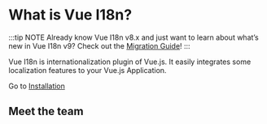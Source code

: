 <script setup lang="ts">
import { VPTeamMembers } from 'vitepress/theme'

const members = [
  {
    avatar: 'https://www.github.com/kazupon.png',
    name: "kazupon",
    title: 'Creator',
    links: [
      { icon: 'github', link: 'https://github.com/kazupon' },
      { icon: 'twitter', link: 'https://twitter.com/kazu_pon' }
    ]
  }
]
</script>

# What is Vue I18n?

:::tip NOTE
Already know Vue I18n v8.x and just want to learn about what’s new in Vue I18n v9? Check out the [Migration Guide](./migration/breaking)!
:::

Vue I18n is internationalization plugin of Vue.js. It easily integrates some localization features to your Vue.js Application.

Go to [Installation](./installation)


## Meet the team

<VPTeamMembers size="small" :members="members" />
